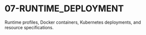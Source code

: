 # 07-RUNTIME_DEPLOYMENT

Runtime profiles, Docker containers, Kubernetes deployments, and resource specifications.
